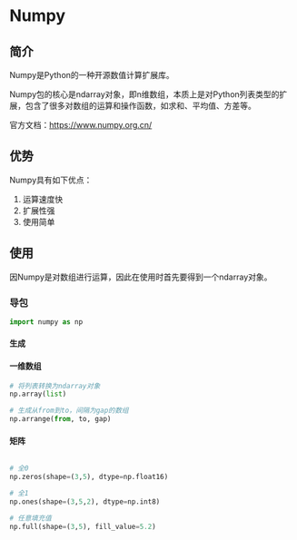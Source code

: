 # Numpy

## 简介
Numpy是Python的一种开源数值计算扩展库。

Numpy包的核心是ndarray对象，即n维数组，本质上是对Python列表类型的扩展，包含了很多对数组的运算和操作函数，如求和、平均值、方差等。

官方文档：https://www.numpy.org.cn/

## 优势
Numpy具有如下优点：
1. 运算速度快
2. 扩展性强
3. 使用简单

## 使用
因Numpy是对数组进行运算，因此在使用时首先要得到一个ndarray对象。

### 导包
```python
import numpy as np
```

#### 生成

#### 一维数组
```python
# 将列表转换为ndarray对象
np.array(list)

# 生成从from到to，间隔为gap的数组
np.arrange(from, to, gap)
```

#### 矩阵
```python

# 全0
np.zeros(shape=(3,5), dtype=np.float16)

# 全1
np.ones(shape=(3,5,2), dtype=np.int8)

# 任意填充值
np.full(shape=(3,5), fill_value=5.2)


```

